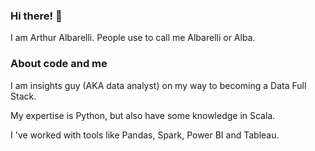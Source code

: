 ### Hi there! 👋

I am Arthur Albarelli. People use to call me Albarelli or Alba.

### About code and me

I am insights guy (AKA data analyst) on my way to becoming a Data Full Stack.

My expertise is Python, but also have some knowledge in Scala.

I 've worked with tools like Pandas, Spark, Power BI and Tableau.

